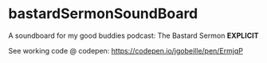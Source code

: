# bastardSermonSoundBoard
A soundboard for my good buddies podcast: The Bastard Sermon **EXPLICIT**


See working code @ codepen: https://codepen.io/jgobeille/pen/ErmjqP
